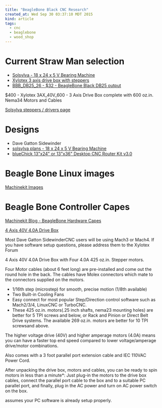```yaml
---
title: "BeagleBone Black CNC Research"
created_at: Wed Sep 30 03:37:10 MDT 2015
kind: article
tags:
  - cnc
  - beaglebone
  - wood_shop
---
```


# Current Straw Man selection

* <a href="http://solsylva.com/cnc/18x24x5.shtml" target="_blank">Solsylva - 18 x 24 x 5 V Bearing Machine</a>
* <a href="http://xylotex.netfirms.com/OSCommerce/catalog/product_info.php?cPath=22&products_id=91" target="_blank">Xylotex 3 axis drive box with steppers</a>
* <a href="http://xylotex.netfirms.com/OSCommerce/catalog/product_info.php?cPath=27&products_id=62" target="_blank">BBB_DB25_26 - $32 - BeagleBone Black DB25 output</a>
 

$400 - Xylotex 3AX_40V_600 - 3 Axis Drive Box complete with 600 oz.in. Nema34 Motors and Cables

<a href="http://solsylva.com/cnc/drives_steppers.shtml" target="_blank">Solsylva steppers / drivers page</a>



# Designs

* Dave Gatton Sidewinder
* <a href="http://solsylva.com/cnc/18x24x5.shtml" target="_blank">solsylva plans - 18 x 24 x 5 V Bearing Machine</a>
* <a href="https://buildyourcnc.com/DesktopCNCMachineKitblueChick.aspx" target="_blank">blueChick 13"x24" or 13"x36" Desktop CNC Router Kit v3.0</a>


# Beagle Bone Linux images

<a href="http://blog.machinekit.io/p/machinekit_16.html" target="_blank">Machinekit Images</a>



# Beagle Bone Controller Capes

<a href="http://blog.machinekit.io/p/hardware-capes.html" target="_blank">Machinekit Blog - BeagleBone Hardware Capes</a>

<a href="http://xylotex.netfirms.com/OSCommerce/catalog/product_info.php?cPath=22&products_id=92" target="_blank">4 Axis 40V 4.0A Drive Box</a>

Most Dave Gatton SidewinderCNC users will be using Mach3 or Mach4. If you
have software setup questions, please address them to the Xylotex Forum

4 Axis 40V 4.0A Drive Box with Four 4.0A 425 oz.in. Stepper motors.

Four Motor cables (about 6 feet long) are pre-installed and come out the
round hole in the back. The cables have Molex connectors which mate to
the connectors supplied on the motors.

* 1/16th step (microstep) for smooth, precise motion (1/8th available)
* Two Built-in Cooling Fans
* Easy connect for most popular Step/Direction control software such as Mach2/3/4, LinuxCNC or TurboCNC.
* These 425 oz.in. motors(.25 inch shafts, nema23 mounting holes) are better for 5 TPI screws and below, or Rack and Pinion or Direct Belt Drive systems. The available 269 oz.in. motors are better for 10 TPI screwsand above.

The higher voltage drive (40V) and higher amperage motors (4.0A) means
you can have a faster top end speed compared to lower voltage/amperage
drive/motor combinations.

Also comes with a 3 foot parallel port extension cable and IEC 110VAC Power Cord.

After unpacking the drive box, motors and cables, you can be ready to
spin motors in less than a minute*: Just plug-in the motors to the drive
box cables, connect the parallel port cable to the box and to a suitable
PC parallel port, and finally, plug in the AC power and turn on AC power
switch on the box.

assumes your PC software is already setup properly.

